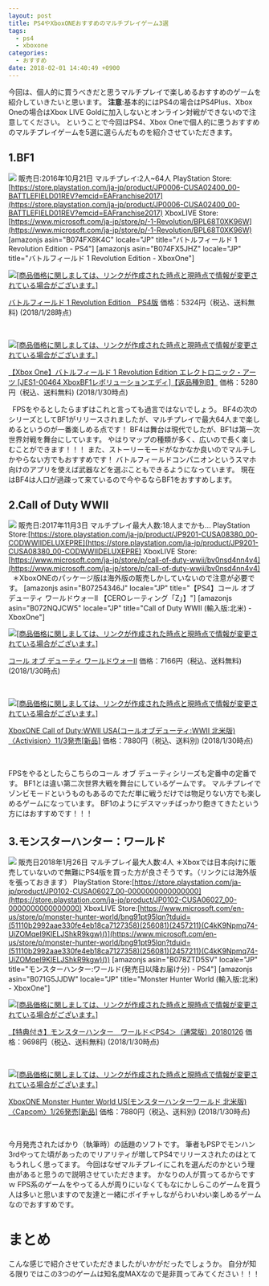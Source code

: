 ```yaml
---
layout: post
title: PS4やXboxONEおすすめのマルチプレイゲーム3選
tags:
  - ps4
  - xboxone
categories:
  - おすすめ
date: 2018-02-01 14:40:49 +0900
---
```


今回は、個人的に買うべきだと思うマルチプレイで楽しめるおすすめのゲームを紹介していきたいと思います。 **注意**:基本的にはPS4の場合はPS4Plus、Xbox Oneの場合はXbox LIVE Goldに加入しないとオンライン対戦ができないので注意してください。 ということで今回はPS4、Xbox Oneで個人的に思うおすすめのマルチプレイゲームを5選に選らんだものを紹介させていただきます。

1.BF1
-----

![](../../../../images/2018/01/bf1.png) 販売日:2016年10月21日 マルチプレイ:2人~64人 PlayStation Store:[https://store.playstation.com/ja-jp/product/JP0006-CUSA02400_00-BATTLEFIELD01REV?emcid=EAFranchise2017](https://store.playstation.com/ja-jp/product/JP0006-CUSA02400_00-BATTLEFIELD01REV?emcid=EAFranchise2017) XboxLIVE Store:[https://www.microsoft.com/ja-jp/store/p/-1-Revolution/BPL68T0XK96W](https://www.microsoft.com/ja-jp/store/p/-1-Revolution/BPL68T0XK96W) \[amazonjs asin="B074FX8K4C" locale="JP" title="バトルフィールド 1 Revolution Edition - PS4"\] \[amazonjs asin="B074FX5JHZ" locale="JP" title="バトルフィールド 1 Revolution Edition - XboxOne"\]

[![[商品価格に関しましては、リンクが作成された時点と現時点で情報が変更されている場合がございます。]](https://hbb.afl.rakuten.co.jp/hgb/165de09d.e35b332a.165de09e.a983972a/?me_id=1213310&item_id=18673657&m=https%3A%2F%2Fthumbnail.image.rakuten.co.jp%2F%400_mall%2Fbook%2Fcabinet%2F2615%2F4938833022615.jpg%3F_ex%3D80x80&pc=https%3A%2F%2Fthumbnail.image.rakuten.co.jp%2F%400_mall%2Fbook%2Fcabinet%2F2615%2F4938833022615.jpg%3F_ex%3D128x128&s=128x128&t=picttext "[商品価格に関しましては、リンクが作成された時点と現時点で情報が変更されている場合がございます。]")](https://hb.afl.rakuten.co.jp/hgc/165de09d.e35b332a.165de09e.a983972a/?pc=https%3A%2F%2Fitem.rakuten.co.jp%2Fbook%2F15040214%2F&m=http%3A%2F%2Fm.rakuten.co.jp%2Fbook%2Fi%2F18673657%2F&link_type=picttext&ut=eyJwYWdlIjoiaXRlbSIsInR5cGUiOiJwaWN0dGV4dCIsInNpemUiOiIxMjh4MTI4IiwibmFtIjoxLCJuYW1wIjoiZG93biIsImNvbSI6MSwiY29tcCI6ImRvd24iLCJwcmljZSI6MSwiYm9yIjoxLCJjb2wiOjB9)

[バトルフィールド 1 Revolution Edition　PS4版](https://hb.afl.rakuten.co.jp/hgc/165de09d.e35b332a.165de09e.a983972a/?pc=https%3A%2F%2Fitem.rakuten.co.jp%2Fbook%2F15040214%2F&m=http%3A%2F%2Fm.rakuten.co.jp%2Fbook%2Fi%2F18673657%2F&link_type=picttext&ut=eyJwYWdlIjoiaXRlbSIsInR5cGUiOiJwaWN0dGV4dCIsInNpemUiOiIxMjh4MTI4IiwibmFtIjoxLCJuYW1wIjoiZG93biIsImNvbSI6MSwiY29tcCI6ImRvd24iLCJwcmljZSI6MSwiYm9yIjoxLCJjb2wiOjB9) 価格：5324円（税込、送料無料) (2018/1/28時点)

 

[![[商品価格に関しましては、リンクが作成された時点と現時点で情報が変更されている場合がございます。]](https://hbb.afl.rakuten.co.jp/hgb/165de089.8d049395.165de08a.d226f495/?me_id=1206032&item_id=11827358&m=https%3A%2F%2Fthumbnail.image.rakuten.co.jp%2F%400_mall%2Fjism%2Fcabinet%2F0687%2F4938833022622.jpg%3F_ex%3D80x80&pc=https%3A%2F%2Fthumbnail.image.rakuten.co.jp%2F%400_mall%2Fjism%2Fcabinet%2F0687%2F4938833022622.jpg%3F_ex%3D128x128&s=128x128&t=picttext "[商品価格に関しましては、リンクが作成された時点と現時点で情報が変更されている場合がございます。]")](https://hb.afl.rakuten.co.jp/hgc/165de089.8d049395.165de08a.d226f495/?pc=https%3A%2F%2Fitem.rakuten.co.jp%2Fjism%2F4938833022622-54-29723-n%2F&m=i%2F11827358%2F&link_type=picttext&ut=eyJwYWdlIjoiaXRlbSIsInR5cGUiOiJwaWN0dGV4dCIsInNpemUiOiIxMjh4MTI4IiwibmFtIjoxLCJuYW1wIjoiZG93biIsImNvbSI6MSwiY29tcCI6ImRvd24iLCJwcmljZSI6MSwiYm9yIjoxLCJjb2wiOjB9)

[【Xbox One】バトルフィールド 1 Revolution Edition エレクトロニック・アーツ \[JES1-00464 XboxBF1レボリューションエディ\]【返品種別B】](https://hb.afl.rakuten.co.jp/hgc/165de089.8d049395.165de08a.d226f495/?pc=https%3A%2F%2Fitem.rakuten.co.jp%2Fjism%2F4938833022622-54-29723-n%2F&m=i%2F11827358%2F&link_type=picttext&ut=eyJwYWdlIjoiaXRlbSIsInR5cGUiOiJwaWN0dGV4dCIsInNpemUiOiIxMjh4MTI4IiwibmFtIjoxLCJuYW1wIjoiZG93biIsImNvbSI6MSwiY29tcCI6ImRvd24iLCJwcmljZSI6MSwiYm9yIjoxLCJjb2wiOjB9) 価格：5280円（税込、送料無料) (2018/1/30時点)

 
FPSをやるとしたらまずはこれと言っても過言ではないでしょう。 BF4の次のシリーズとしてBF1がリリースされましたが、マルチプレイで最大64人まで楽しめるというのが一番楽しめる点です！ BF4は舞台は現代でしたが、BF1は第一次世界対戦を舞台にしています。 やはりマップの種類が多く、広いので長く楽しむことができます！！！ また、ストーリーモードがなかなか良いのでマルチしかやらない方でもおすすめです！ バトルフィールドコンパニオンというスマホ向けのアプリを使えば武器などを選ぶこともできるようになっています。 現在はBF4は人口が過疎って来ているので今やるならBF1をおすすめします。

2.Call of Duty WWⅡ
------------------

![](../../../../images/2018/01/Call-of-Duty-WWⅡ.png) 販売日:2017年11月3日 マルチプレイ最大人数:18人までかも... PlayStation Store:[https://store.playstation.com/ja-jp/product/JP9201-CUSA08380_00-CODWWIIDELUXEPRE](https://store.playstation.com/ja-jp/product/JP9201-CUSA08380_00-CODWWIIDELUXEPRE) XboxLIVE Store:[https://www.microsoft.com/ja-jp/store/p/call-of-duty-wwii/bv0nsd4nn4v4](https://www.microsoft.com/ja-jp/store/p/call-of-duty-wwii/bv0nsd4nn4v4)   ＊XboxONEのパッケージ版は海外版の販売しかしていないので注意が必要です。 \[amazonjs asin="B07254346J" locale="JP" title="【PS4】コール オブ デューティ ワールドウォーII 【CEROレーティング「Z」】"\] \[amazonjs asin="B072NQJCW5" locale="JP" title="Call of Duty WWII (輸入版:北米) - XboxOne"\]

[![[商品価格に関しましては、リンクが作成された時点と現時点で情報が変更されている場合がございます。]](https://hbb.afl.rakuten.co.jp/hgb/165de09d.e35b332a.165de09e.a983972a/?me_id=1213310&item_id=18582676&m=https%3A%2F%2Fthumbnail.image.rakuten.co.jp%2F%400_mall%2Fbook%2Fcabinet%2F5172%2F4948872015172.jpg%3F_ex%3D80x80&pc=https%3A%2F%2Fthumbnail.image.rakuten.co.jp%2F%400_mall%2Fbook%2Fcabinet%2F5172%2F4948872015172.jpg%3F_ex%3D128x128&s=128x128&t=picttext "[商品価格に関しましては、リンクが作成された時点と現時点で情報が変更されている場合がございます。]")](https://hb.afl.rakuten.co.jp/hgc/165de09d.e35b332a.165de09e.a983972a/?pc=https%3A%2F%2Fitem.rakuten.co.jp%2Fbook%2F14912038%2F&m=http%3A%2F%2Fm.rakuten.co.jp%2Fbook%2Fi%2F18582676%2F&link_type=picttext&ut=eyJwYWdlIjoiaXRlbSIsInR5cGUiOiJwaWN0dGV4dCIsInNpemUiOiIxMjh4MTI4IiwibmFtIjoxLCJuYW1wIjoiZG93biIsImNvbSI6MSwiY29tcCI6ImRvd24iLCJwcmljZSI6MSwiYm9yIjoxLCJjb2wiOjB9)

[コール オブ デューティ ワールドウォーII](https://hb.afl.rakuten.co.jp/hgc/165de09d.e35b332a.165de09e.a983972a/?pc=https%3A%2F%2Fitem.rakuten.co.jp%2Fbook%2F14912038%2F&m=http%3A%2F%2Fm.rakuten.co.jp%2Fbook%2Fi%2F18582676%2F&link_type=picttext&ut=eyJwYWdlIjoiaXRlbSIsInR5cGUiOiJwaWN0dGV4dCIsInNpemUiOiIxMjh4MTI4IiwibmFtIjoxLCJuYW1wIjoiZG93biIsImNvbSI6MSwiY29tcCI6ImRvd24iLCJwcmljZSI6MSwiYm9yIjoxLCJjb2wiOjB9) 価格：7166円（税込、送料無料) (2018/1/30時点)

 

[![[商品価格に関しましては、リンクが作成された時点と現時点で情報が変更されている場合がございます。]](https://hbb.afl.rakuten.co.jp/hgb/165f5ebc.e1ddef57.165f5ebd.71fdf7e8/?me_id=1322355&item_id=10000617&m=https%3A%2F%2Fthumbnail.image.rakuten.co.jp%2F%400_mall%2Fuqvo%2Fcabinet%2Fmem_item%2Fsoft%2Fusaxone%2Fimgrc0073697622.jpg%3F_ex%3D80x80&pc=https%3A%2F%2Fthumbnail.image.rakuten.co.jp%2F%400_mall%2Fuqvo%2Fcabinet%2Fmem_item%2Fsoft%2Fusaxone%2Fimgrc0073697622.jpg%3F_ex%3D128x128&s=128x128&t=picttext "[商品価格に関しましては、リンクが作成された時点と現時点で情報が変更されている場合がございます。]")](https://hb.afl.rakuten.co.jp/hgc/165f5ebc.e1ddef57.165f5ebd.71fdf7e8/?pc=https%3A%2F%2Fitem.rakuten.co.jp%2Fuqvo%2F0047875881129%2F&m=http%3A%2F%2Fm.rakuten.co.jp%2Fuqvo%2Fi%2F10000617%2F&link_type=picttext&ut=eyJwYWdlIjoiaXRlbSIsInR5cGUiOiJwaWN0dGV4dCIsInNpemUiOiIxMjh4MTI4IiwibmFtIjoxLCJuYW1wIjoiZG93biIsImNvbSI6MSwiY29tcCI6ImRvd24iLCJwcmljZSI6MSwiYm9yIjoxLCJjb2wiOjB9)

[XboxONE Call of Duty:WWII USA(コールオブデューティ:WWII 北米版)〈Activision〉11/3発売\[新品\]](https://hb.afl.rakuten.co.jp/hgc/165f5ebc.e1ddef57.165f5ebd.71fdf7e8/?pc=https%3A%2F%2Fitem.rakuten.co.jp%2Fuqvo%2F0047875881129%2F&m=http%3A%2F%2Fm.rakuten.co.jp%2Fuqvo%2Fi%2F10000617%2F&link_type=picttext&ut=eyJwYWdlIjoiaXRlbSIsInR5cGUiOiJwaWN0dGV4dCIsInNpemUiOiIxMjh4MTI4IiwibmFtIjoxLCJuYW1wIjoiZG93biIsImNvbSI6MSwiY29tcCI6ImRvd24iLCJwcmljZSI6MSwiYm9yIjoxLCJjb2wiOjB9) 価格：7880円（税込、送料別) (2018/1/30時点)

 

FPSをやるとしたらこちらのコール オブ デューティシリーズも定番中の定番です。 BF1とは違い第二次世界大戦を舞台にしているゲームです。 マルチプレイでゾンビモードというものもあるのでただ単に戦うだけでは物足りない方でも楽しめるゲームになっています。 BF1のようにデスマッチばっかり飽きてきたという方にはおすすめです！！！

3.モンスターハンター：ワールド
----------------

![](../../../../images/2018/01/MHW-ps4.png) 販売日2018年1月26日 マルチプレイ最大人数:4人 ＊Xboxでは日本向けに販売していないので無難にPS4版を買った方が良さそうです。（リンクには海外版を張っておきます） PlayStation Store:[https://store.playstation.com/ja-jp/product/JP0102-CUSA06027_00-0000000000000000](https://store.playstation.com/ja-jp/product/JP0102-CUSA06027_00-0000000000000000) XboxLIVE Store:[https://www.microsoft.com/en-us/store/p/monster-hunter-world/bng91pt95lqn?tduid=(51110b2992aae330fe4eb18ca7127358)(256081)(2457211)(C4kK9Npmq74-UiZOMqeI9KlELJShkR9kgw)()](https://www.microsoft.com/en-us/store/p/monster-hunter-world/bng91pt95lqn?tduid=(51110b2992aae330fe4eb18ca7127358)(256081)(2457211)(C4kK9Npmq74-UiZOMqeI9KlELJShkR9kgw)()) \[amazonjs asin="B078ZTD5SV" locale="JP" title="モンスターハンター:ワールド(発売日以降お届け分) - PS4"\] \[amazonjs asin="B071G5JJDW" locale="JP" title="Monster Hunter World (輸入版:北米) - XboxOne"\]

[![[商品価格に関しましては、リンクが作成された時点と現時点で情報が変更されている場合がございます。]](https://hbb.afl.rakuten.co.jp/hgb/165f606c.4b81aeda.165f606d.e433eb2b/?me_id=1297729&item_id=10209378&m=https%3A%2F%2Fthumbnail.image.rakuten.co.jp%2F%400_mall%2Fwondergoo%2Fcabinet%2Fgame6%2F4976219091275.jpg%3F_ex%3D80x80&pc=https%3A%2F%2Fthumbnail.image.rakuten.co.jp%2F%400_mall%2Fwondergoo%2Fcabinet%2Fgame6%2F4976219091275.jpg%3F_ex%3D128x128&s=128x128&t=picttext "[商品価格に関しましては、リンクが作成された時点と現時点で情報が変更されている場合がございます。]")](https://hb.afl.rakuten.co.jp/hgc/165f606c.4b81aeda.165f606d.e433eb2b/?pc=https%3A%2F%2Fitem.rakuten.co.jp%2Fwondergoo%2Fn976219091275%2F&m=http%3A%2F%2Fm.rakuten.co.jp%2Fwondergoo%2Fi%2F10209378%2F&link_type=picttext&ut=eyJwYWdlIjoiaXRlbSIsInR5cGUiOiJwaWN0dGV4dCIsInNpemUiOiIxMjh4MTI4IiwibmFtIjoxLCJuYW1wIjoiZG93biIsImNvbSI6MSwiY29tcCI6ImRvd24iLCJwcmljZSI6MSwiYm9yIjoxLCJjb2wiOjB9)

[【特典付き】モンスターハンター　ワールド＜PS4＞（通常版）20180126](https://hb.afl.rakuten.co.jp/hgc/165f606c.4b81aeda.165f606d.e433eb2b/?pc=https%3A%2F%2Fitem.rakuten.co.jp%2Fwondergoo%2Fn976219091275%2F&m=http%3A%2F%2Fm.rakuten.co.jp%2Fwondergoo%2Fi%2F10209378%2F&link_type=picttext&ut=eyJwYWdlIjoiaXRlbSIsInR5cGUiOiJwaWN0dGV4dCIsInNpemUiOiIxMjh4MTI4IiwibmFtIjoxLCJuYW1wIjoiZG93biIsImNvbSI6MSwiY29tcCI6ImRvd24iLCJwcmljZSI6MSwiYm9yIjoxLCJjb2wiOjB9) 価格：9698円（税込、送料無料) (2018/1/30時点)

 

[![[商品価格に関しましては、リンクが作成された時点と現時点で情報が変更されている場合がございます。]](https://hbb.afl.rakuten.co.jp/hgb/165f5ebc.e1ddef57.165f5ebd.71fdf7e8/?me_id=1322355&item_id=10000654&m=https%3A%2F%2Fthumbnail.image.rakuten.co.jp%2F%400_mall%2Fuqvo%2Fcabinet%2Fmem_item%2Fsoft%2Fusaxone%2Fimgrc0073996648.jpg%3F_ex%3D80x80&pc=https%3A%2F%2Fthumbnail.image.rakuten.co.jp%2F%400_mall%2Fuqvo%2Fcabinet%2Fmem_item%2Fsoft%2Fusaxone%2Fimgrc0073996648.jpg%3F_ex%3D128x128&s=128x128&t=picttext "[商品価格に関しましては、リンクが作成された時点と現時点で情報が変更されている場合がございます。]")](https://hb.afl.rakuten.co.jp/hgc/165f5ebc.e1ddef57.165f5ebd.71fdf7e8/?pc=https%3A%2F%2Fitem.rakuten.co.jp%2Fuqvo%2F0013388550289%2F&m=http%3A%2F%2Fm.rakuten.co.jp%2Fuqvo%2Fi%2F10000654%2F&link_type=picttext&ut=eyJwYWdlIjoiaXRlbSIsInR5cGUiOiJwaWN0dGV4dCIsInNpemUiOiIxMjh4MTI4IiwibmFtIjoxLCJuYW1wIjoiZG93biIsImNvbSI6MSwiY29tcCI6ImRvd24iLCJwcmljZSI6MSwiYm9yIjoxLCJjb2wiOjB9)

[XboxONE Monster Hunter World US(モンスターハンターワールド 北米版)〈Capcom〉1/26発売\[新品\]](https://hb.afl.rakuten.co.jp/hgc/165f5ebc.e1ddef57.165f5ebd.71fdf7e8/?pc=https%3A%2F%2Fitem.rakuten.co.jp%2Fuqvo%2F0013388550289%2F&m=http%3A%2F%2Fm.rakuten.co.jp%2Fuqvo%2Fi%2F10000654%2F&link_type=picttext&ut=eyJwYWdlIjoiaXRlbSIsInR5cGUiOiJwaWN0dGV4dCIsInNpemUiOiIxMjh4MTI4IiwibmFtIjoxLCJuYW1wIjoiZG93biIsImNvbSI6MSwiY29tcCI6ImRvd24iLCJwcmljZSI6MSwiYm9yIjoxLCJjb2wiOjB9) 価格：7880円（税込、送料別) (2018/1/30時点)

 

今月発売されたばかり（執筆時）の話題のソフトです。 筆者もPSPでモンハン3rdやってた頃があったのでリアリティが増してPS4でリリースされたのはとてもうれしく思ってます。 今回はなぜマルチプレイにこれを選んだのかという理由があると思うので説明させていただきます。 かなりの人が買ってるからですｗ FPS系のゲームをやってる人が周りにいなくてもなにかしらこのゲームを買う人は多いと思いますので友達と一緒にボイチャしながらわいわい楽しめるゲームなのでおすすめです。

まとめ
===

こんな感じで紹介させていただきましたがいかがだったでしょうか。 自分が知る限りではこの3つのゲームは知名度MAXなので是非買ってみてください！！！